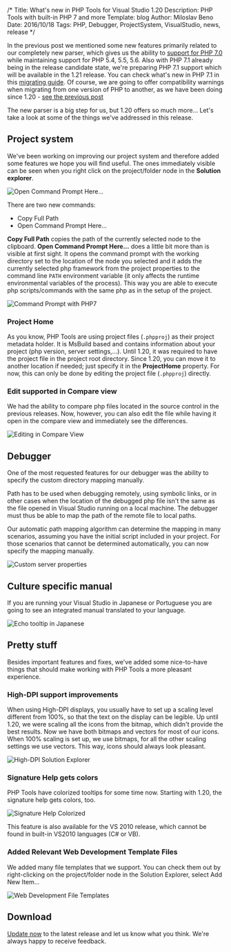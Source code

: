 /*
Title: What's new in PHP Tools for Visual Studio 1.20
Description: PHP Tools with built-in PHP 7 and more
Template: blog
Author: Miloslav Beno
Date: 2016/10/18
Tags: PHP, Debugger, ProjectSystem, VisualStudio, news, release
*/

In the previous post we mentioned some new features primarily related to our completely new parser, which gives us the ability to [support for PHP 7.0](php7) while maintaining support for PHP 5.4, 5.5, 5.6. Also with PHP 7.1 already being in the release candidate state, we're preparing PHP 7.1 support which will be available in the 1.21 release. You can check what's new in PHP 7.1 in this [migrating guide](http://php.net/manual/en/migration71.php). Of course, we are going to offer compatibility warnings when migrating from one version of PHP to another, as we have been doing since 1.20 - [see the previous post](php7#code-validation-features)

The new parser is a big step for us, but 1.20 offers so much more... Let's take a look at some of the things we've addressed in this release.

## Project system

We've been working on improving our project system and therefore added some features we hope you will find useful. The ones immediately visible can be seen when you right click on the project/folder node in the **Solution explorer**.

![Open Command Prompt Here...](img/open-cmd-prompt.png)

There are two new commands:
 - Copy Full Path
 - Open Command Prompt Here...
 
**Copy Full Path** copies the path of the currently selected node to the clipboard. **Open Command Prompt Here...** does a little bit more than is visible at first sight. It opens the command prompt with the working directory set to the location of the node you selected and it adds the currently selected php framework from the project properties to the command line `PATH` environment variable (it only affects the runtime environmental variables of the process). This way you are able to execute php scripts/commands with the same php as in the setup of the project.

![Command Prompt with PHP7](img/cmd.png)

### Project Home

As you know, PHP Tools are using project files (`.phpproj`) as their project metadata holder. It is MsBuild based and contains information about your project (php version, server settings,...). Until 1.20, it was required to have the project file in the project root directory. Since 1.20, you can move it to another location if needed; just specify it in the **ProjectHome** property. For now, this can only be done by editing the project file (`.phpproj`) directly.

### Edit supported in Compare view

We had the ability to compare php files located in the source control in the previous releases. Now, however, you can also edit the file while having it open in the compare view and immediately see the differences.

![Editing in Compare View](img/compare.png)

## Debugger

One of the most requested features for our debugger was the ability to specify the custom directory mapping manually.

Path has to be used when debugging remotely, using symbolic links, or in other cases when the location of the debugged php file isn't the same as the file opened in Visual Studio running on a local machine. The debugger must thus be able to map the path of the remote file to local paths.

Our automatic path mapping algorithm can determine the mapping in many scenarios, assuming you have the initial script included in your project. For those scenarios that cannot be determined automatically, you can now specify the mapping manually.

![Custom server properties](img/manual-mapping.png)

## Culture specific manual

If you are running your Visual Studio in Japanese or Portuguese you are going to see an integrated manual translated to your language. 

![Echo tooltip in Japanese](img/japanese.jpg)

## Pretty stuff

Besides important features and fixes, we've added some nice-to-have things that should make working with PHP Tools a more pleasant experience.

### High-DPI support improvements

When using High-DPI displays, you usually have to set up a scaling level different from 100%, so that the text on the display can be legible. Up until 1.20, we were scaling all the icons from the bitmap, which didn't provide the best results. Now we have both bitmaps and vectors for most of our icons. When 100% scaling is set up, we use bitmaps, for all the other scaling settings we use vectors. This way, icons should always look pleasant.

![High-DPI Solution Explorer](img/high-dpi.png)

### Signature Help gets colors

PHP Tools have colorized tooltips for some time now. Starting with 1.20, the signature help gets colors, too.

![Signature Help Colorized](img/signature-colorized.png)

This feature is also available for the VS 2010 release, which cannot be found in built-in VS2010 languages (C# or VB).

### Added Relevant Web Development Template Files

We added many file templates that we support. You can check them out by right-clicking on the project/folder node in the Solution Explorer, select Add New Item... 

![Web Development File Templates](img/file-templates.png)

## Download

[Update now](http://www.devsense.com/download) to the latest release and let us know what you think. We're always happy to receive feedback.



